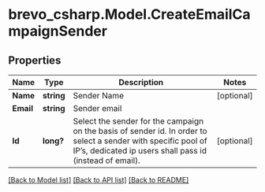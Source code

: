 # brevo_csharp.Model.CreateEmailCampaignSender
## Properties

Name | Type | Description | Notes
------------ | ------------- | ------------- | -------------
**Name** | **string** | Sender Name | [optional] 
**Email** | **string** | Sender email | 
**Id** | **long?** | Select the sender for the campaign on the basis of sender id. In order to select a sender with specific pool of IP’s, dedicated ip users shall pass id (instead of email). | [optional] 

[[Back to Model list]](../README.md#documentation-for-models) [[Back to API list]](../README.md#documentation-for-api-endpoints) [[Back to README]](../README.md)

